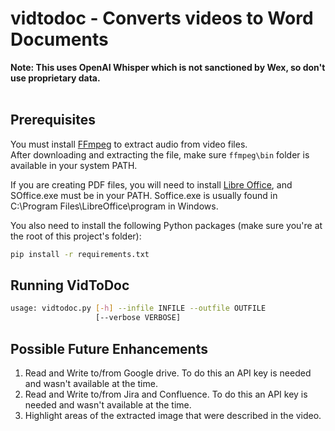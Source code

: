 # vidtodoc - Converts videos to Word Documents

**Note:  This uses OpenAI Whisper which is not sanctioned by Wex, so don't use proprietary data.**
<br/><br/>
## Prerequisites
You must install [FFmpeg](https://ffmpeg.org/download.html) to extract audio from video files.  
After downloading and extracting the file, make sure `ffmpeg\bin` folder is available in your system PATH.

If you are creating PDF files, you will need to install [Libre Office](https://www.libreoffice.org/download/download-libreoffice/), and SOffice.exe must be in your PATH.  Soffice.exe is usually found in C:\Program Files\LibreOffice\program in Windows.

You also need to install the following Python packages (make sure you're at the root of this project's folder):
```bash
pip install -r requirements.txt
```
## Running VidToDoc

```bash
usage: vidtodoc.py [-h] --infile INFILE --outfile OUTFILE
                   [--verbose VERBOSE]
```
## Possible Future Enhancements
1. Read and Write to/from Google drive.  To do this an API key is needed and wasn't available at the time.
2. Read and Write to/from Jira and Confluence.  To do this an API key is needed and wasn't available at the time.
3. Highlight areas of the extracted image that were described in the video.
